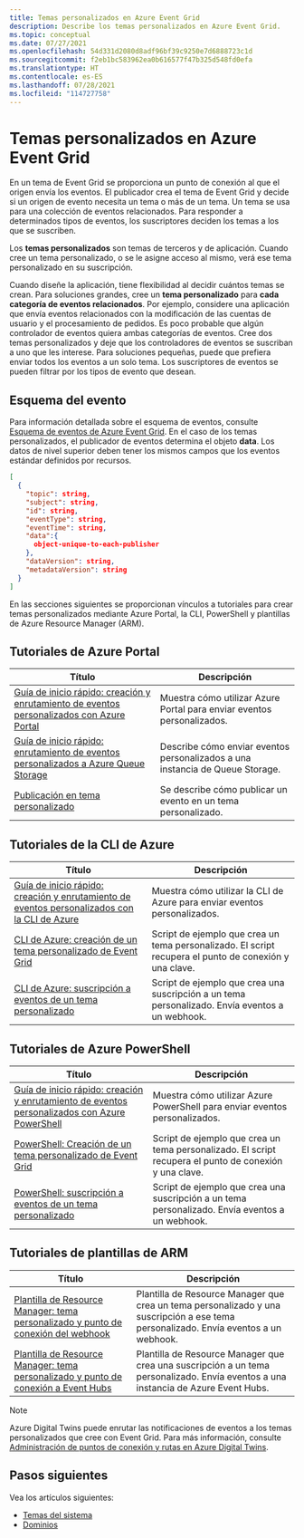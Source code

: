 ```yaml
---
title: Temas personalizados en Azure Event Grid
description: Describe los temas personalizados en Azure Event Grid.
ms.topic: conceptual
ms.date: 07/27/2021
ms.openlocfilehash: 54d331d2080d8adf96bf39c9250e7d6888723c1d
ms.sourcegitcommit: f2eb1bc583962ea0b616577f47b325d548fd0efa
ms.translationtype: HT
ms.contentlocale: es-ES
ms.lasthandoff: 07/28/2021
ms.locfileid: "114727758"
---
```

# <a name="custom-topics-in-azure-event-grid"></a>Temas personalizados en Azure Event Grid
En un tema de Event Grid se proporciona un punto de conexión al que el origen envía los eventos. El publicador crea el tema de Event Grid y decide si un origen de evento necesita un tema o más de un tema. Un tema se usa para una colección de eventos relacionados. Para responder a determinados tipos de eventos, los suscriptores deciden los temas a los que se suscriben.

Los **temas personalizados** son temas de terceros y de aplicación. Cuando cree un tema personalizado, o se le asigne acceso al mismo, verá ese tema personalizado en su suscripción. 

Cuando diseñe la aplicación, tiene flexibilidad al decidir cuántos temas se crean. Para soluciones grandes, cree un **tema personalizado** para **cada categoría de eventos relacionados**. Por ejemplo, considere una aplicación que envía eventos relacionados con la modificación de las cuentas de usuario y el procesamiento de pedidos. Es poco probable que algún controlador de eventos quiera ambas categorías de eventos. Cree dos temas personalizados y deje que los controladores de eventos se suscriban a uno que les interese. Para soluciones pequeñas, puede que prefiera enviar todos los eventos a un solo tema. Los suscriptores de eventos se pueden filtrar por los tipos de evento que desean.

## <a name="event-schema"></a>Esquema del evento
Para información detallada sobre el esquema de eventos, consulte [Esquema de eventos de Azure Event Grid](event-schema.md). En el caso de los temas personalizados, el publicador de eventos determina el objeto **data**. Los datos de nivel superior deben tener los mismos campos que los eventos estándar definidos por recursos.

```json
[
  {
    "topic": string,
    "subject": string,
    "id": string,
    "eventType": string,
    "eventTime": string,
    "data":{
      object-unique-to-each-publisher
    },
    "dataVersion": string,
    "metadataVersion": string
  }
]
```

En las secciones siguientes se proporcionan vínculos a tutoriales para crear temas personalizados mediante Azure Portal, la CLI, PowerShell y plantillas de Azure Resource Manager (ARM). 


## <a name="azure-portal-tutorials"></a>Tutoriales de Azure Portal
|Título  |Descripción  |
|---------|---------|
| [Guía de inicio rápido: creación y enrutamiento de eventos personalizados con Azure Portal](custom-event-quickstart-portal.md) | Muestra cómo utilizar Azure Portal para enviar eventos personalizados. |
| [Guía de inicio rápido: enrutamiento de eventos personalizados a Azure Queue Storage](custom-event-to-queue-storage.md) | Describe cómo enviar eventos personalizados a una instancia de Queue Storage. |
| [Publicación en tema personalizado](post-to-custom-topic.md) | Se describe cómo publicar un evento en un tema personalizado. |


## <a name="azure-cli-tutorials"></a>Tutoriales de la CLI de Azure
|Título  |Descripción  |
|---------|---------|
| [Guía de inicio rápido: creación y enrutamiento de eventos personalizados con la CLI de Azure](custom-event-quickstart.md) | Muestra cómo utilizar la CLI de Azure para enviar eventos personalizados. |
| [CLI de Azure: creación de un tema personalizado de Event Grid](./scripts/event-grid-cli-create-custom-topic.md)|Script de ejemplo que crea un tema personalizado. El script recupera el punto de conexión y una clave.|
| [CLI de Azure: suscripción a eventos de un tema personalizado](./scripts/event-grid-cli-subscribe-custom-topic.md)|Script de ejemplo que crea una suscripción a un tema personalizado. Envía eventos a un webhook.|

## <a name="azure-powershell-tutorials"></a>Tutoriales de Azure PowerShell
|Título  |Descripción  |
|---------|---------|
| [Guía de inicio rápido: creación y enrutamiento de eventos personalizados con Azure PowerShell](custom-event-quickstart-powershell.md) | Muestra cómo utilizar Azure PowerShell para enviar eventos personalizados. |
| [PowerShell: Creación de un tema personalizado de Event Grid](./scripts/event-grid-powershell-create-custom-topic.md)|Script de ejemplo que crea un tema personalizado. El script recupera el punto de conexión y una clave.|
| [PowerShell: suscripción a eventos de un tema personalizado](./scripts/event-grid-powershell-subscribe-custom-topic.md)|Script de ejemplo que crea una suscripción a un tema personalizado. Envía eventos a un webhook.|

## <a name="arm-template-tutorials"></a>Tutoriales de plantillas de ARM
|Título  |Descripción  |
|---------|---------|
| [Plantilla de Resource Manager: tema personalizado y punto de conexión del webhook](https://github.com/Azure/azure-quickstart-templates/tree/master/quickstarts/microsoft.eventgrid/event-grid) | Plantilla de Resource Manager que crea un tema personalizado y una suscripción a ese tema personalizado. Envía eventos a un webhook. |
| [Plantilla de Resource Manager: tema personalizado y punto de conexión a Event Hubs](https://github.com/Azure/azure-quickstart-templates/tree/master/quickstarts/microsoft.eventgrid/event-grid-event-hubs-handler)| Plantilla de Resource Manager que crea una suscripción a un tema personalizado. Envía eventos a una instancia de Azure Event Hubs. |

> [!NOTE]
> Azure Digital Twins puede enrutar las notificaciones de eventos a los temas personalizados que cree con Event Grid. Para más información, consulte [Administración de puntos de conexión y rutas en Azure Digital Twins](../digital-twins/how-to-manage-routes.md).

## <a name="next-steps"></a>Pasos siguientes
Vea los artículos siguientes: 

- [Temas del sistema](system-topics.md)
- [Dominios](event-domains.md)